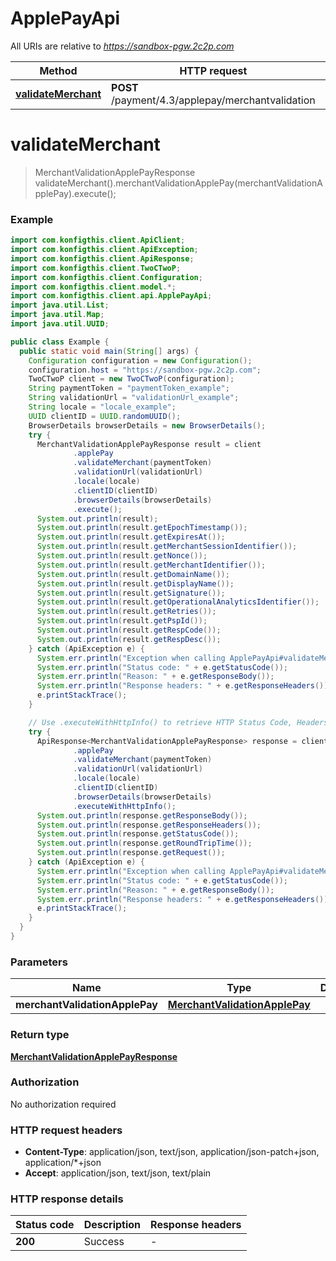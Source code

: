 # ApplePayApi

All URIs are relative to *https://sandbox-pgw.2c2p.com*

| Method | HTTP request | Description |
|------------- | ------------- | -------------|
| [**validateMerchant**](ApplePayApi.md#validateMerchant) | **POST** /payment/4.3/applepay/merchantvalidation |  |


<a name="validateMerchant"></a>
# **validateMerchant**
> MerchantValidationApplePayResponse validateMerchant().merchantValidationApplePay(merchantValidationApplePay).execute();



### Example
```java
import com.konfigthis.client.ApiClient;
import com.konfigthis.client.ApiException;
import com.konfigthis.client.ApiResponse;
import com.konfigthis.client.TwoCTwoP;
import com.konfigthis.client.Configuration;
import com.konfigthis.client.model.*;
import com.konfigthis.client.api.ApplePayApi;
import java.util.List;
import java.util.Map;
import java.util.UUID;

public class Example {
  public static void main(String[] args) {
    Configuration configuration = new Configuration();
    configuration.host = "https://sandbox-pgw.2c2p.com";
    TwoCTwoP client = new TwoCTwoP(configuration);
    String paymentToken = "paymentToken_example";
    String validationUrl = "validationUrl_example";
    String locale = "locale_example";
    UUID clientID = UUID.randomUUID();
    BrowserDetails browserDetails = new BrowserDetails();
    try {
      MerchantValidationApplePayResponse result = client
              .applePay
              .validateMerchant(paymentToken)
              .validationUrl(validationUrl)
              .locale(locale)
              .clientID(clientID)
              .browserDetails(browserDetails)
              .execute();
      System.out.println(result);
      System.out.println(result.getEpochTimestamp());
      System.out.println(result.getExpiresAt());
      System.out.println(result.getMerchantSessionIdentifier());
      System.out.println(result.getNonce());
      System.out.println(result.getMerchantIdentifier());
      System.out.println(result.getDomainName());
      System.out.println(result.getDisplayName());
      System.out.println(result.getSignature());
      System.out.println(result.getOperationalAnalyticsIdentifier());
      System.out.println(result.getRetries());
      System.out.println(result.getPspId());
      System.out.println(result.getRespCode());
      System.out.println(result.getRespDesc());
    } catch (ApiException e) {
      System.err.println("Exception when calling ApplePayApi#validateMerchant");
      System.err.println("Status code: " + e.getStatusCode());
      System.err.println("Reason: " + e.getResponseBody());
      System.err.println("Response headers: " + e.getResponseHeaders());
      e.printStackTrace();
    }

    // Use .executeWithHttpInfo() to retrieve HTTP Status Code, Headers and Request
    try {
      ApiResponse<MerchantValidationApplePayResponse> response = client
              .applePay
              .validateMerchant(paymentToken)
              .validationUrl(validationUrl)
              .locale(locale)
              .clientID(clientID)
              .browserDetails(browserDetails)
              .executeWithHttpInfo();
      System.out.println(response.getResponseBody());
      System.out.println(response.getResponseHeaders());
      System.out.println(response.getStatusCode());
      System.out.println(response.getRoundTripTime());
      System.out.println(response.getRequest());
    } catch (ApiException e) {
      System.err.println("Exception when calling ApplePayApi#validateMerchant");
      System.err.println("Status code: " + e.getStatusCode());
      System.err.println("Reason: " + e.getResponseBody());
      System.err.println("Response headers: " + e.getResponseHeaders());
      e.printStackTrace();
    }
  }
}

```

### Parameters

| Name | Type | Description  | Notes |
|------------- | ------------- | ------------- | -------------|
| **merchantValidationApplePay** | [**MerchantValidationApplePay**](MerchantValidationApplePay.md)|  | [optional] |

### Return type

[**MerchantValidationApplePayResponse**](MerchantValidationApplePayResponse.md)

### Authorization

No authorization required

### HTTP request headers

 - **Content-Type**: application/json, text/json, application/json-patch+json, application/*+json
 - **Accept**: application/json, text/json, text/plain

### HTTP response details
| Status code | Description | Response headers |
|-------------|-------------|------------------|
| **200** | Success |  -  |


